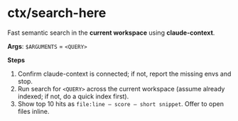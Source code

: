 # ctx/search-here
Fast semantic search in the **current workspace** using **claude-context**.

**Args**: `$ARGUMENTS` = `<QUERY>`

**Steps**
1) Confirm claude-context is connected; if not, report the missing envs and stop.
2) Run search for `<QUERY>` across the current workspace (assume already indexed; if not, do a quick index first).
3) Show top 10 hits as `file:line — score — short snippet`. Offer to open files inline.

